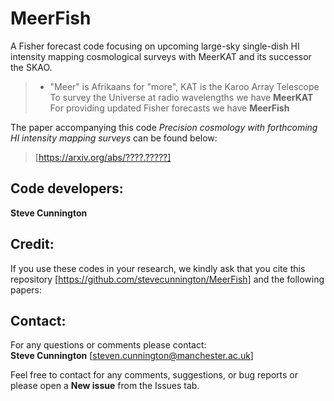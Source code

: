 # MeerFish

A Fisher forecast code focusing on upcoming large-sky single-dish HI intensity mapping cosmological surveys with MeerKAT and its successor the SKAO.

>  - "Meer" is Afrikaans for "more", KAT is the Karoo Array Telescope<br/>
> To survey the Universe at radio wavelengths we have **MeerKAT**<br/>
> For providing updated Fisher forecasts we have **MeerFish**

The paper accompanying this code *Precision cosmology with forthcoming HI intensity mapping surveys* can be found below:
> [https://arxiv.org/abs/????.?????]

## Code developers:

**Steve Cunnington**

## Credit:

If you use these codes in your research, we kindly ask
that you cite this repository [https://github.com/stevecunnington/MeerFish] and the following papers:

## Contact:

For any questions or comments please contact:<br/>
**Steve Cunnington** [steven.cunnington@manchester.ac.uk]

Feel free to contact for any comments, suggestions, or bug reports or please open a **New issue** from the Issues tab.
